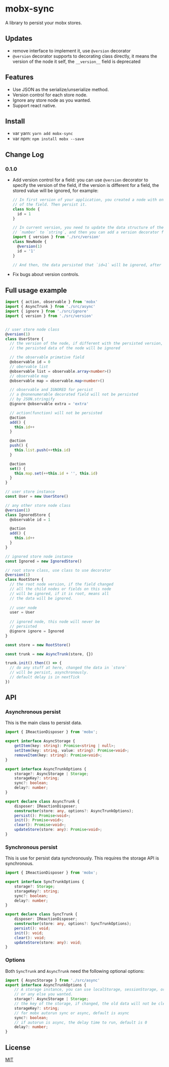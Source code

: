 # mobx-sync

A library to persist your mobx stores.

## Updates

- remove interface to implement it, use `@version` decorator
- `@version` decorator supports to decorating class directly, it means the version of the node it self, the `__version__` field is deprecated

## Features

- Use JSON as the serialize/unserialize method.
- Version control for each store node.
- Ignore any store node as you wanted.
- Support react native.

## Install

- var yarn: `yarn add mobx-sync`
- var npm: `npm install mobx --save`

## Change Log

### 0.1.0

- Add version control for a field: you can use `@version` decorator to specify the version of the field, if the version is different for a field, the stored value will be ignored, for example:
    ```typescript
    // In first version of your application, you created a node with one field `id`, and did not specify the version
    // of the field. Then persist it.
    class Node {
      id = 1
    }
  
    // In current version, you need to update the data structure of the field `id`, just like change the type from
    // `number` to `string`, and then you can add a version decorator for the field like follow:
    import { version } from './src/version'
    class NewNode {
      @version(1)
      id = '1'
    }
  
    // And then, the data persisted that `id=1` will be ignored, after load, the value of the `id` will be `'1'`
    ```
- Fix bugs about version controls.

## Full usage example

```typescript
import { action, observable } from 'mobx'
import { AsyncTrunk } from './src/async'
import { ignore } from './src/ignore'
import { version } from './src/version'


// user store node class
@version(1)
class UserStore {
  // the version of the node, if different with the persisted version,
  // the persisted data of the node will be ignored

  // the observable primative field
  @observable id = 0
  // obervable list
  @observable list = observable.array<number>()
  // observable map
  @observable map = observable.map<number>()

  // observable and IGNORED for persist
  // a @nonenumerable decorated field will not be persisted
  // by JSON.stringify
  @ignore @observable extra = 'extra'

  // action(function) will not be persisted
  @action
  add() {
    this.id++
  }

  @action
  push() {
    this.list.push(++this.id)
  }

  @action
  set() {
    this.map.set(++this.id + '', this.id)
  }
}

// user store instance
const User = new UserStore()

// any other store node class
@version(1)
class IgnoredStore {
  @observable id = 1

  @action
  add() {
    this.id++
  }
}

// ignored store node instance
const Ignored = new IgnoredStore()

// root store class, use class to use decorator
@version(1)
class RootStore {
  // the root node version, if the field changed
  // all the child nodes or fields on this node
  // will be ignored, if it is root, means all
  // the data will be ignored.
  
  // user node
  user = User
  
  // ignored node, this node will never be
  // persisted
  @ignore ignore = Ignored
}

const store = new RootStore()

const trunk = new AsyncTrunk(store, {})

trunk.init().then(() => {
  // do any stuff at here, changed the data in `store`
  // will be persist, asynchronously.
  // default delay is in nextTick
})
```

## API

### Asynchronous persist

This is the main class to persist data.

```typescript
import { IReactionDisposer } from 'mobx';

export interface AsyncStorage {
    getItem(key: string): Promise<string | null>;
    setItem(key: string, value: string): Promise<void>;
    removeItem(key: string): Promise<void>;
}

export interface AsyncTrunkOptions {
    storage?: AsyncStorage | Storage;
    storageKey?: string;
    sync?: boolean;
    delay?: number;
}

export declare class AsyncTrunk {
    disposer: IReactionDisposer;
    constructor(store: any, options?: AsyncTrunkOptions);
    persist(): Promise<void>;
    init(): Promise<void>;
    clear(): Promise<void>;
    updateStore(store: any): Promise<void>;
}
```

### Synchronous persist

This is use for persist data synchronously. This requires the storage API is synchronous.

```typescript
import { IReactionDisposer } from 'mobx';

export interface SyncTrunkOptions {
    storage?: Storage;
    storageKey?: string;
    sync?: boolean;
    delay?: number;
}

export declare class SyncTrunk {
    disposer: IReactionDisposer;
    constructor(store: any, options?: SyncTrunkOptions);
    persist(): void;
    init(): void;
    clear(): void;
    updateStore(store: any): void;
}
```

### Options

Both `SyncTrunk` and `AsyncTrunk` need the following optional options:

```typescript
import { AsyncStorage } from './src/async'
export interface AsyncTrunkOptions {
    // A storage instance, you can use localStorage, sessionStorage, or AsyncStorage(React Native)
    // or any else you wanted.
    storage?: AsyncStorage | Storage;
    // the key of the storage, if changed, the old data will not be cleared
    storageKey?: string;
    // for mobx autorun sync or async, default is async
    sync?: boolean;
    // if autorun is async, the delay time to run, default is 0
    delay?: number;
}
```

## License

[MIT](./LICENSE)
